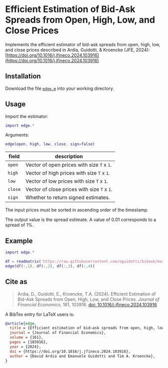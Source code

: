 # Efficient Estimation of Bid-Ask Spreads from Open, High, Low, and Close Prices

Implements the efficient estimator of bid-ask spreads from open, high, low, and close prices described in Ardia, Guidotti, & Kroencke (JFE, 2024): [https://doi.org/10.1016/j.jfineco.2024.103916](https://doi.org/10.1016/j.jfineco.2024.103916)

## Installation

Download the file [`edge.m`](https://github.com/eguidotti/bidask/tree/main/matlab/edge.m) into your working directory.

## Usage

Import the estimator:

```matlab
import edge.*
```

Arguments:

```matlab
edge(open, high, low, close, sign=false)
```

| field   | description                                 |
| ------- | ------------------------------------------- |
| `open`  | Vector of open prices with size `T` x `1`.  |
| `high`  | Vector of high prices with size `T` x `1`.  |
| `low`   | Vector of low prices with size `T` x `1`.   |
| `close` | Vector of close prices with size `T` x `1`. |
| `sign`  | Whether to return signed estimates.         |

The input prices must be sorted in ascending order of the timestamp. 

The output value is the spread estimate. A value of 0.01 corresponds to a spread of 1%.

## Example

```matlab
import edge.*

df = readmatrix('https://raw.githubusercontent.com/eguidotti/bidask/main/pseudocode/ohlc.csv');
edge(df(:,1), df(:,2), df(:,3), df(:,4))
```

## Cite as

> Ardia, D., Guidotti, E., Kroencke, T.A. (2024). Efficient Estimation of Bid-Ask Spreads from Open, High, Low, and Close Prices. *Journal of Financial Economics*, 161, 103916. [doi: 10.1016/j.jfineco.2024.103916](https://doi.org/10.1016/j.jfineco.2024.103916)

A BibTex  entry for LaTeX users is:

```bibtex
@article{edge,
  title = {Efficient estimation of bid–ask spreads from open, high, low, and close prices},
  journal = {Journal of Financial Economics},
  volume = {161},
  pages = {103916},
  year = {2024},
  doi = {https://doi.org/10.1016/j.jfineco.2024.103916},
  author = {David Ardia and Emanuele Guidotti and Tim A. Kroencke},
}
```

